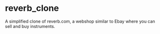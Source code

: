 # reverb_clone
A simplified clone of reverb.com, a webshop similar to Ebay where you can sell and buy instruments.
